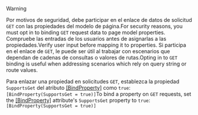 > [!WARNING]
> <span data-ttu-id="17356-101">Por motivos de seguridad, debe participar en el enlace de datos de solicitud `GET` con las propiedades del modelo de página.</span><span class="sxs-lookup"><span data-stu-id="17356-101">For security reasons, you must opt in to binding `GET` request data to page model properties.</span></span> <span data-ttu-id="17356-102">Compruebe las entradas de los usuarios antes de asignarlas a las propiedades.</span><span class="sxs-lookup"><span data-stu-id="17356-102">Verify user input before mapping it to properties.</span></span> <span data-ttu-id="17356-103">Si participa en el enlace de `GET`, le puede ser útil al trabajar con escenarios que dependan de cadenas de consultas o valores de rutas.</span><span class="sxs-lookup"><span data-stu-id="17356-103">Opting in to `GET` binding is useful when addressing scenarios which rely on query string or route values.</span></span>
>
> <span data-ttu-id="17356-104">Para enlazar una propiedad en solicitudes `GET`, establezca la propiedad `SupportsGet` del atributo [[BindProperty]](/dotnet/api/microsoft.aspnetcore.mvc.bindpropertyattribute) como `true`: `[BindProperty(SupportsGet = true)]`</span><span class="sxs-lookup"><span data-stu-id="17356-104">To bind a property on `GET` requests, set the [[BindProperty]](/dotnet/api/microsoft.aspnetcore.mvc.bindpropertyattribute) attribute's `SupportsGet` property to `true`: `[BindProperty(SupportsGet = true)]`</span></span>
